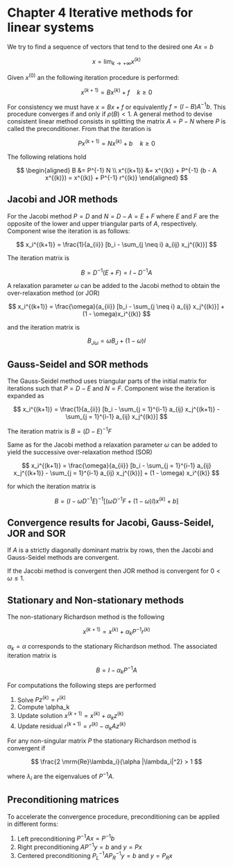 # Chapter 4 Iterative methods for linear systems

We try to find a sequence of vectors that tend to the desired one $Ax = b$

$$
x = \lim_{k \to +\infty} x^{(k)}
$$

Given $x^{(0)}$ an the following iteration procedure is performed:

$$
x^{(k+1)} = B x^{(k)} + f \quad k \geq 0
$$

For consistency we must have $x = Bx + f$ or equivalently $f = (I - B)  A^{-1} b$. This procedure converges if and only if $\rho(B) < 1$. A general method to devise consistent linear method consists in splitting the matrix $A = P - N$ where $P$ is called the preconditioner. From that the iteration is

$$
Px^{(k+1)} = Nx^{(k)} + b \quad k \geq 0
$$

The following relations hold

$$
\begin{aligned}
B &= P^{-1} N \\
x^{(k+1)} &= x^{(k)} + P^{-1} (b - A x^{(k)}) = x^{(k)} + P^{-1} r^{(k)}
\end{aligned}
$$

## Jacobi and JOR methods

For the Jacobi method $P = D$ and $N = D - A = E + F$ where $E$ and $F$ are the opposite of the lower and upper triangular parts of $A$, respectively. Component wise the iteration is as follows:

$$
x_i^{(k+1)} = \frac{1}{a_{ii}} [b_i - \sum_{j \neq i} a_{ij} x_j^{(k)}]
$$

The iteration matrix is

$$
B = D^{-1}(E + F) = I - D^{-1} A
$$

A relaxation parameter $\omega$ can be added to the Jacobi method to obtain the over-relaxation method (or JOR)

$$
x_i^{(k+1)} = \frac{\omega}{a_{ii}} [b_i - \sum_{j \neq i} a_{ij} x_j^{(k)}] + (1 - \omega)x_i^{(k)}
$$

and the iteration matrix is

$$
B_{J\omega} = \omega B_J + (1 - \omega)I
$$


## Gauss-Seidel and SOR methods

The Gauss-Seidel method uses triangular parts of the initial matrix for iterations such that $P = D - E$ and $N = F$. Component wise the iteration is expanded as

$$
x_i^{(k+1)} = \frac{1}{a_{ii}} [b_i - \sum_{j = 1}^{i-1} a_{ij} x_j^{(k+1)} - \sum_{j = 1}^{i-1} a_{ij} x_j^{(k)}]
$$

The iteration matrix is $B = (D - E)^{-1} F$

Same as for the Jacobi method a relaxation parameter $\omega$ can be added to yield the successive over-relaxation method (SOR)

$$
x_i^{(k+1)} = \frac{\omega}{a_{ii}} [b_i - \sum_{j = 1}^{i-1} a_{ij} x_j^{(k+1)} - \sum_{j = 1}^{i-1} a_{ij} x_j^{(k)}] + (1 - \omega) x_i^{(k)}
$$

for which the iteration matrix is

$$
B = (I - \omega D^{-1}E)^{-1}[(\omega D^{-1}F + (1 - \omega)I)x^{(k)} + b]
$$

## Convergence results for Jacobi, Gauss-Seidel, JOR and SOR

If $A$ is a strictly diagonally dominant matrix by rows, then the Jacobi and Gauss-Seidel methods are convergent.

If the Jacobi method is convergent then JOR method is convergent for $0 < \omega \leq 1$.

## Stationary and Non-stationary methods

The non-stationary Richardson method is the following

$$
x^{(k+1)} = x^{(k)} + \alpha_k P^{-1} r^{(k)}
$$

$\alpha_k = \alpha$ corresponds to the stationary Richardson method. The associated iteration matrix is

$$
B = I - \alpha_k P^{-1}A
$$

For computations the following steps are performed

1. Solve $Pz^{(k)} = r^{(k)}$
2. Compute \alpha_k
3. Update solution $x^{(k+1)} = x^{(k)} + \alpha_k z^{(k)}$
4. Update residual $r^{(k+1)} = r^{(k)} - \alpha_k A z^{(k)}$

For any non-singular matrix $P$ the stationary Richardson method is convergent if

$$
\frac{2 \mrm{Re}\lambda_i}{\alpha |\lambda_i|^2} > 1
$$

where $\lambda_i$ are the eigenvalues of $P^{-1}A$.

## Preconditioning matrices

To accelerate the convergence procedure, preconditioning can be applied in different forms:

1. Left preconditioning $P^{-1} A x = P^{-1} b$
2. Right preconditioning $AP^{-1} y = b$ and $y = Px$
3. Centered preconditioning $P_L^{-1}AP_R^{-1} y = b$ and $y = P_Rx$

